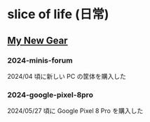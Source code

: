 # slice of life (日常)

## [My New Gear](./my-new-gear/)

### 2024-minis-forum

2024/04 頃に新しい PC の筐体を購入した

### 2024-google-pixel-8pro

2024/05/27 頃に Google Pixel 8 Pro を購入した
